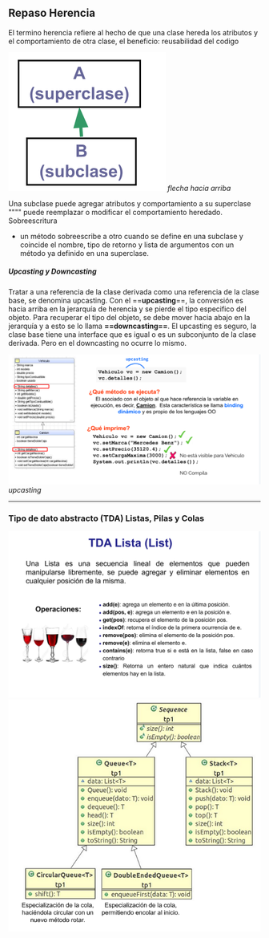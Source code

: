 ## Repaso Herencia

El termino herencia refiere al hecho de que una clase hereda los atributos y el comportamiento de otra clase, el beneficio: reusabilidad del codigo

![2. Source Material/Career/Images/Pasted image 20250326161528.png](../../../../7.%20Images/Pasted%20image%2020250326161528%201.png)
*flecha hacia arriba*

Una subclase puede agregar atributos y comportamiento a su superclase
"""" puede reemplazar o modificar el comportamiento heredado. Sobreescritura
- un método sobreescribe a otro cuando se define en una subclase y coincide el nombre, tipo de retorno y lista de argumentos con un método ya definido en una superclase.

##### Upcasting y Downcasting

Tratar a una referencia de la clase derivada como una referencia de la clase base, se denomina upcasting. Con el ==**upcasting**==, la conversión es hacia arriba en la jerarquía de herencia y se pierde el tipo especifico del objeto. Para recuperar el tipo del objeto, se debe mover hacia abajo en la jerarquía y a esto se lo llama **==downcasting==**.
El upcasting es seguro, la clase base tiene una interface que es igual o es un subconjunto de la clase derivada. Pero en el downcasting no ocurre lo mismo.

![2. Source Material/Career/Images/Pasted image 20250326164407.png](../../../../7.%20Images/Pasted%20image%2020250326164407%201.png)
*upcasting*

---
### Tipo de dato abstracto (TDA) Listas, Pilas y Colas

![2. Source Material/Career/Images/Pasted image 20250326171114.png](../../../../7.%20Images/Pasted%20image%2020250326171114%201.png)
![2. Source Material/Career/Images/Pasted image 20250326171404.png](../../../../7.%20Images/Pasted%20image%2020250326171404%201.png)
